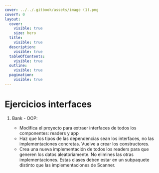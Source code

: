 ```yaml
---
cover: ../../.gitbook/assets/image (1).png
coverY: 0
layout:
  cover:
    visible: true
    size: hero
  title:
    visible: true
  description:
    visible: true
  tableOfContents:
    visible: true
  outline:
    visible: true
  pagination:
    visible: true
---
```


# Ejercicios interfaces

1.  Bank - OOP:&#x20;

    * Modifica el proyecto para extraer interfaces de todos los componentes: readers y app
    * Haz que los tipos de las dependencias sean los interfaces, no las implementaciones concretas. Vuelve a crear los constructores.
    * Crea una nueva implementación de todos los readers para que generen los datos aleatoriamente. No elimines las otras implementaciones. Estas clases deben estar en un subpaquete distinto que las implementaciones de Scanner.

